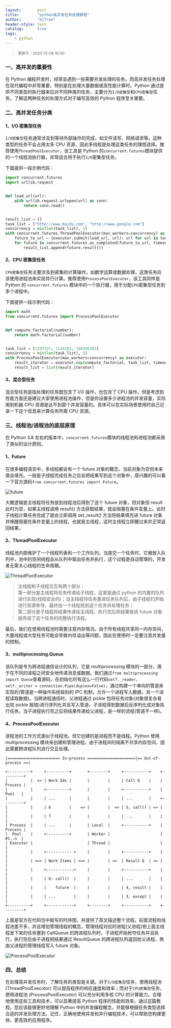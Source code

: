 ```yaml
---
layout:       post
title:        "python高并发任务处理教程"
author:       "mjTree"
header-style: text
catalog:      true
tags:
    - python
---
```


><small>更新于：2023-12-08 16:30</small>


### 一、高并发的重要性
在 Python 编程开发时，经常会遇到一些需要并发处理的任务。而高并发任务处理在现代编程中非常重要，特别是在处理大量数据或高性能计算时。Python 通过提供不同类型的执行器来应对不同种类的任务，主要分为`I/O密集型`和`CPU密集型`任务。了解这两种任务的处理方式对于编写高效的 Python 程序至关重要。  


### 二、高并发任务分类

#### 1、I/O 密集型任务
`I/O密集型`任务通常涉及到等待外部操作的完成，如文件读写、网络请求等。这种类型的任务不会占用太多 CPU 资源，因此多线程是处理这类任务的理想选择。推荐使用`ThreadPoolExecutor`，该工具是 Python 的`concurrent.futures`模块提供的一个线程池执行器，非常适合用于执行`I/O`密集型任务。  

下面提供一段示例代码：  

```python
import concurrent.futures
import urllib.request


def load_url(url):
    with urllib.request.urlopen(url) as conn:
        return conn.read()


result_list = []
task_list = ["http://www.baidu.com", "http://www.google.com"]
concurrency = min(len(task_list), 5)
with concurrent.futures.ThreadPoolExecutor(max_workers=concurrency) as executor:
    future_to_url = {executor.submit(load_url, url): url for url in task_list}
    for future in concurrent.futures.as_completed(future_to_url, timeout=len(task_list) * 10):
        result_list.append(future.result())
```


#### 2、CPU 密集型任务
`CPU密集型`任务主要涉及到密集的计算操作，如数学运算或数据处理，这类任务应该使用进程池来实现并行计算。推荐使用`ProcessPoolExecutor`，该工具同样是 Python 的 `concurrent.futures` 模块中的一个执行器，用于分配`CPU`密集型任务到多个进程中。  

下面提供一段示例代码：  

```python
import math
from concurrent.futures import ProcessPoolExecutor


def compute_factorial(number):
    return math.factorial(number)


task_list = [1297337, 1116281, 104395303]
concurrency = min(len(task_list), 5)
with ProcessPoolExecutor(max_workers=concurrency) as executor:
    result_iterator = executor.map(compute_factorial, task_list, timeout=len(task_list) * 1)
    result_list = list(result_iterator)
```


#### 3、混合型任务
混合型任务是指处理的任务既包含了 I/O 操作，也包含了 CPU 操作。但是考虑到性能方面还是建议大家使用进程池操作，但是你设置多少进程池的并发容量，实际用到机器 CPU 资源是达不到那个并发容量的。具体可以在实际场景使用时自己记录一下这个信息来计算任务所需 CPU 资源。  


### 三、线程池/进程池的底层原理
在 Python 3.8 左右的版本中，`concurrent.futures`模块的线程池和进程池都采用了类似的设计原则。  

#### 1、Future
在很多编程语言中，多线程都会有一个 future 对象的概念，当前对象为空但未来值会填充。一般是子线程完成任务之后会把结果写到这个对象中，感兴趣的可以看一下官方源码`from concurrent.futures import Future`。  

![future](/img/article-img/2023/1208_1.png)  

大概逻辑是主线程将任务放到线程池后得到了这个 future 对象，但对象但 result 此时为空，如果主线程调用 result() 方法获取结果，就会阻塞在条件变量上。此时子线程计算任务完成了就会立即调用 set_result() 方法将结果填充进 future 对象并唤醒阻塞在条件变量上的线程，也就是主线程，这时主线程立即醒过来并正常返回结果。  


#### 2、ThreadPoolExecutor
线程池内部维护了一个线程列表和一个工作队列。当提交一个任务时，它被放入队列中，池中的空闲线程会从队列中取出任务并执行，这个过程是自动管理的，开发者无需关心线程的生命周期。  

![ThreadPoolExecutor](/img/article-img/2023/1208_2.png)  

> 主线程和子线程交互有两个部分：  
> 第一部分是主线程将任务传递给子线程，这里是通过 python 的内置的队列进行实现(线程安全的)；当主线程将任务塞进任务队列后，由子线程们开始进行资源争夺，最终由一个线程抢到这个任务并处理任务；  
> 第二部分是子线程将结果传递给主线程，执行完后将结果放进 future 对象就完成了这个任务的完整执行流程。  

最后，我们在使用线程池时需要注意内存情况。由于所有线程共享同一内存空间，大量线程或大型任务可能会导致内存溢出等问题，因此在使用时一定要注意并发量的控制。  


#### 3、multiprocessing.Queue
该队列是专为跨进程通信设计的队列，它是 multiprocessing 模块的一部分，用于在不同的进程之间安全地传递消息或数据。我们通过`from multiprocessing import Queue`查看源码，在初始化时有这么一行代码`self._reader, self._writer = connection.Pipe(duplex=False)`，通过构建一个单向的管道来实现的(管道是一种操作系统级别的 IPC 机制，允许一个进程写入数据，另一个进程读取数据)。当跨进程通信时，父进程通过 pickle 包将任务对象(对象很复杂易出现 pickle 报错)进行序列化并且写入管道，子进程得到数据后反序列化成对象执行任务。当子进程执行完之后将结果传递给父进程，是一样的流程(管道不一样)。  


#### 4、ProcessPoolExecutor
进程池的工作方式类似于线程池，但它创建的是进程而不是线程。Python 使用 multiprocessing 模块来创建和管理进程。由于进程间的隔离不共享内存空间，因此需要跨进程队列进行交互处理。  

```text
|======================= In-process =====================|== Out-of-process ==|

+----------+     +----------+       +--------+     +-----------+    +---------+
|          |  => | Work Ids |       |        |     | Call Q    |    | Process |
|          |     +----------+       |        |     +-----------+    |  Pool   |
|          |     | ...      |       |        |     | ...       |    +---------+
|          |     | 6        |    => |        |  => | 5, call() | => |         |
|          |     | 7        |       |        |     | ...       |    |         |
| Process  |     | ...      |       | Local  |     +-----------+    | Process |
|  Pool    |     +----------+       | Worker |                      |  #1..n  |
| Executor |                        | Thread |                      |         |
|          |     +----------- +     |        |     +-----------+    |         |
|          | <=> | Work Items | <=> |        | <=  | Result Q  | <= |         |
|          |     +------------+     |        |     +-----------+    |         |
|          |     | 6: call()  |     |        |     | ...       |    |         |
|          |     |    future  |     |        |     | 4, result |    |         |
|          |     | ...        |     |        |     | 3, except |    |         |
+----------+     +------------+     +--------+     +-----------+    +---------+
```

上面是官方在代码包中敲写的时序图，并提供了英文描述整个流程。前面流程和线程池差不多，并且增加管理线程的概念。管理线程对应的进程(父进程)把上面主线程发下来的任务塞到 CallQueue 的跨进程队列时，子进程开始抢夺任务并且执行，执行完后由子进程把结果通过 ResultQueue 的跨进程队列返回给父进程，再由父进程的管理线程写入 future 对象。  

![ProcessPoolExecutor](/img/article-img/2023/1208_3.png)  


### 四、总结

在处理高并发任务时，了解任务的类型是关键。对于`I/O密集型`任务，使用线程池 (ThreadPoolExecutor) 可以提高程序的响应速度和效率；而对于`CPU密集型`任务，使用进程池 (ProcessPoolExecutor) 可以充分利用多核 CPU 的计算能力。合理地使用这些工具和技术，可以显著提高 Python 程序的性能和效率。通过这篇教程，您应该能够更好地理解 Python 中的并发编程概念，并能够根据任务类型选择合适的并发处理方法。记住，正确地使用并发和并行编程技术，可以帮助您构建更快、更高效的应用程序。  

